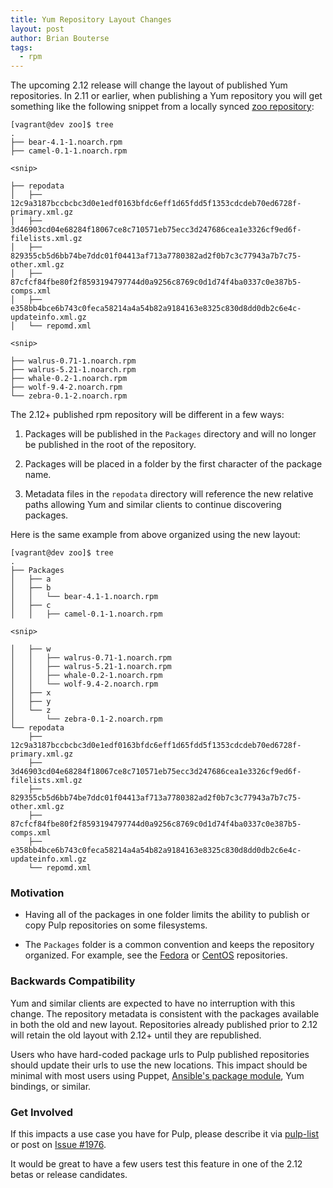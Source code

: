 ```yaml
---
title: Yum Repository Layout Changes
layout: post
author: Brian Bouterse
tags:
  - rpm
---
```

The upcoming 2.12 release will change the layout of published Yum repositories. In 2.11 or earlier,
when publishing a Yum repository you will get something like the following snippet from a locally
synced [zoo repository](https://repos.fedorapeople.org/repos/pulp/pulp/fixtures/rpm/):

```
[vagrant@dev zoo]$ tree
.
├── bear-4.1-1.noarch.rpm
├── camel-0.1-1.noarch.rpm

<snip>

├── repodata
│   ├── 12c9a3187bccbcbc3d0e1edf0163bfdc6eff1d65fdd5f1353cdcdeb70ed6728f-primary.xml.gz
│   ├── 3d46903cd04e68284f18067ce8c710571eb75ecc3d247686cea1e3326cf9ed6f-filelists.xml.gz
│   ├── 829355cb5d6bb74be7ddc01f04413af713a7780382ad2f0b7c3c77943a7b7c75-other.xml.gz
│   ├── 87cfcf84fbe80f2f8593194797744d0a9256c8769c0d1d74f4ba0337c0e387b5-comps.xml
│   ├── e358bb4bce6b743c0feca58214a4a54b82a9184163e8325c830d8dd0db2c6e4c-updateinfo.xml.gz
│   └── repomd.xml

<snip>

├── walrus-0.71-1.noarch.rpm
├── walrus-5.21-1.noarch.rpm
├── whale-0.2-1.noarch.rpm
├── wolf-9.4-2.noarch.rpm
└── zebra-0.1-2.noarch.rpm
```

The 2.12+ published rpm repository will be different in a few ways:

1. Packages will be published in the `Packages` directory and will no longer be published in the
   root of the repository.

2. Packages will be placed in a folder by the first character of the package name.

3. Metadata files in the `repodata` directory will reference the new relative paths allowing Yum and
   similar clients to continue discovering packages.

Here is the same example from above organized using the new layout:

```
[vagrant@dev zoo]$ tree
.
├── Packages   
│   ├── a
│   ├── b
│   │   └── bear-4.1-1.noarch.rpm
│   ├── c
│   │   ├── camel-0.1-1.noarch.rpm

<snip>

│   ├── w
│   │   ├── walrus-0.71-1.noarch.rpm
│   │   ├── walrus-5.21-1.noarch.rpm
│   │   ├── whale-0.2-1.noarch.rpm
│   │   └── wolf-9.4-2.noarch.rpm
│   ├── x
│   ├── y
│   └── z
│       └── zebra-0.1-2.noarch.rpm
└── repodata
    ├── 12c9a3187bccbcbc3d0e1edf0163bfdc6eff1d65fdd5f1353cdcdeb70ed6728f-primary.xml.gz
    ├── 3d46903cd04e68284f18067ce8c710571eb75ecc3d247686cea1e3326cf9ed6f-filelists.xml.gz
    ├── 829355cb5d6bb74be7ddc01f04413af713a7780382ad2f0b7c3c77943a7b7c75-other.xml.gz
    ├── 87cfcf84fbe80f2f8593194797744d0a9256c8769c0d1d74f4ba0337c0e387b5-comps.xml
    ├── e358bb4bce6b743c0feca58214a4a54b82a9184163e8325c830d8dd0db2c6e4c-updateinfo.xml.gz
    └── repomd.xml
```


### Motivation

* Having all of the packages in one folder limits the ability to publish or copy Pulp repositories 
  on some filesystems.

* The `Packages` folder is a common convention and keeps the repository organized. For example, see
  the [Fedora](http://download.fedoraproject.org/pub/fedora/linux//releases/24/Server/x86_64/os/)
  or [CentOS](http://mirror.centos.org/centos/7/os/x86_64/) repositories.


### Backwards Compatibility

Yum and similar clients are expected to have no interruption with this change. The repository
metadata is consistent with the packages available in both the old and new layout. Repositories
already published prior to 2.12 will retain the old layout with 2.12+ until they are republished. 

Users who have hard-coded package urls to Pulp published repositories should update their urls to
use the new locations. This impact should be minimal with most users using Puppet,
[Ansible's package module](https://docs.ansible.com/ansible/package_module.html), Yum bindings, or
similar.


### Get Involved

If this impacts a use case you have for Pulp, please describe it via
[pulp-list](https://www.redhat.com/mailman/listinfo/pulp-list) or post on
[Issue #1976](https://pulp.plan.io/issues/1976).

It would be great to have a few users test this feature in one of the 2.12 betas or release
candidates.
